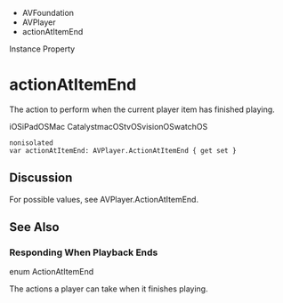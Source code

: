 

- AVFoundation
- AVPlayer
-  actionAtItemEnd 

Instance Property

# actionAtItemEnd

The action to perform when the current player item has finished playing.

iOSiPadOSMac CatalystmacOStvOSvisionOSwatchOS

``` source
nonisolated
var actionAtItemEnd: AVPlayer.ActionAtItemEnd { get set }
```

## Discussion

For possible values, see AVPlayer.ActionAtItemEnd.

## See Also

### Responding When Playback Ends

enum ActionAtItemEnd

The actions a player can take when it finishes playing.

